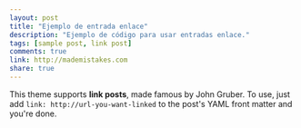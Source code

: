 ```yaml
---
layout: post
title: "Ejemplo de entrada enlace"
description: "Ejemplo de código para usar entradas enlace."
tags: [sample post, link post]
comments: true
link: http://mademistakes.com  
share: true
---
```


This theme supports **link posts**, made famous by John Gruber. To use, just add `link: http://url-you-want-linked` to the post's YAML front matter and you're done.